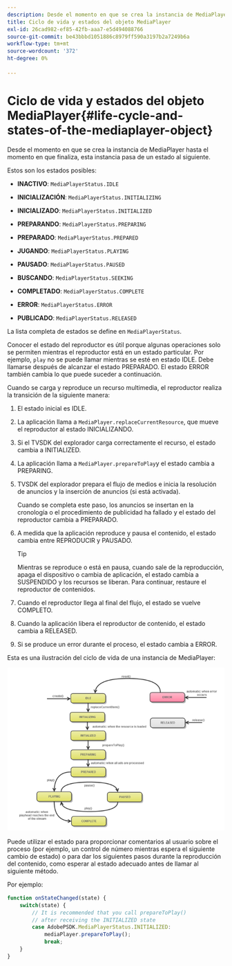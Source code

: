```yaml
---
description: Desde el momento en que se crea la instancia de MediaPlayer hasta el momento en que finaliza, esta instancia pasa de un estado al siguiente.
title: Ciclo de vida y estados del objeto MediaPlayer
exl-id: 26cad982-ef85-42fb-aaa7-e5d494088766
source-git-commit: be43bbbd1051886c8979ff590a3197b2a7249b6a
workflow-type: tm+mt
source-wordcount: '372'
ht-degree: 0%

---
```


# Ciclo de vida y estados del objeto MediaPlayer{#life-cycle-and-states-of-the-mediaplayer-object}

Desde el momento en que se crea la instancia de MediaPlayer hasta el momento en que finaliza, esta instancia pasa de un estado al siguiente.

Estos son los estados posibles:

* **INACTIVO**: `MediaPlayerStatus.IDLE`

* **INICIALIZACIÓN**: `MediaPlayerStatus.INITIALIZING`

* **INICIALIZADO**: `MediaPlayerStatus.INITIALIZED`

* **PREPARANDO**: `MediaPlayerStatus.PREPARING`

* **PREPARADO**: `MediaPlayerStatus.PREPARED`

* **JUGANDO**: `MediaPlayerStatus.PLAYING`

* **PAUSADO**: `MediaPlayerStatus.PAUSED`

* **BUSCANDO**: `MediaPlayerStatus.SEEKING`

* **COMPLETADO**: `MediaPlayerStatus.COMPLETE`

* **ERROR**: `MediaPlayerStatus.ERROR`

* **PUBLICADO**: `MediaPlayerStatus.RELEASED`

La lista completa de estados se define en `MediaPlayerStatus`.

Conocer el estado del reproductor es útil porque algunas operaciones solo se permiten mientras el reproductor está en un estado particular. Por ejemplo, `play` no se puede llamar mientras se esté en estado IDLE. Debe llamarse después de alcanzar el estado PREPARADO. El estado ERROR también cambia lo que puede suceder a continuación.

Cuando se carga y reproduce un recurso multimedia, el reproductor realiza la transición de la siguiente manera:

1. El estado inicial es IDLE.
1. La aplicación llama a `MediaPlayer.replaceCurrentResource`, que mueve el reproductor al estado INICIALIZANDO.
1. Si el TVSDK del explorador carga correctamente el recurso, el estado cambia a INITIALIZED.
1. La aplicación llama a `MediaPlayer.prepareToPlay`y el estado cambia a PREPARING.
1. TVSDK del explorador prepara el flujo de medios e inicia la resolución de anuncios y la inserción de anuncios (si está activada).

   Cuando se completa este paso, los anuncios se insertan en la cronología o el procedimiento de publicidad ha fallado y el estado del reproductor cambia a PREPARADO.
1. A medida que la aplicación reproduce y pausa el contenido, el estado cambia entre REPRODUCIR y PAUSADO.

   >[!TIP]
   >
   >Mientras se reproduce o está en pausa, cuando sale de la reproducción, apaga el dispositivo o cambia de aplicación, el estado cambia a SUSPENDIDO y los recursos se liberan. Para continuar, restaure el reproductor de contenidos.

1. Cuando el reproductor llega al final del flujo, el estado se vuelve COMPLETO.
1. Cuando la aplicación libera el reproductor de contenido, el estado cambia a RELEASED.
1. Si se produce un error durante el proceso, el estado cambia a ERROR.

Esta es una ilustración del ciclo de vida de una instancia de MediaPlayer:

<!--<a id="fig_DD3DAE7507C549C8A4720A26DFCFFCCB"></a>-->

![](assets/player-state-transitions-diagram-android_1.2_web.png)

Puede utilizar el estado para proporcionar comentarios al usuario sobre el proceso (por ejemplo, un control de número mientras espera el siguiente cambio de estado) o para dar los siguientes pasos durante la reproducción del contenido, como esperar al estado adecuado antes de llamar al siguiente método.

Por ejemplo:

```js
function onStateChanged(state) { 
    switch(state) { 
        // It is recommended that you call prepareToPlay()  
        // after receiving the INITIALIZED state             
        case AdobePSDK.MediaPlayerStatus.INITIALIZED: 
            mediaPlayer.prepareToPlay(); 
            break; 
    } 
} 
```

